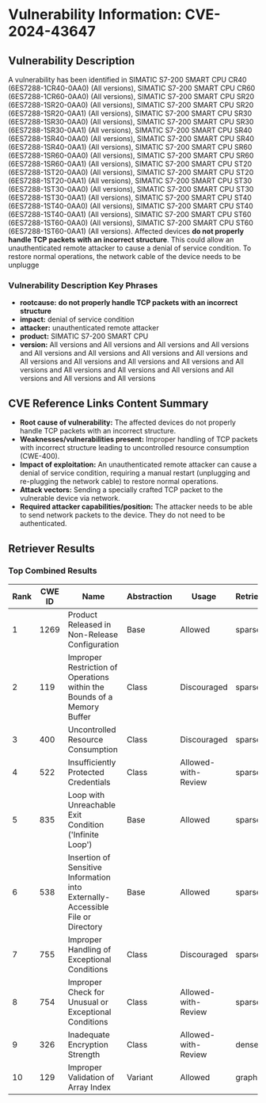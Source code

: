 # Vulnerability Information: CVE-2024-43647

## Vulnerability Description
A vulnerability has been identified in SIMATIC S7-200 SMART CPU CR40 (6ES7288-1CR40-0AA0) (All versions), SIMATIC S7-200 SMART CPU CR60 (6ES7288-1CR60-0AA0) (All versions), SIMATIC S7-200 SMART CPU SR20 (6ES7288-1SR20-0AA0) (All versions), SIMATIC S7-200 SMART CPU SR20 (6ES7288-1SR20-0AA1) (All versions), SIMATIC S7-200 SMART CPU SR30 (6ES7288-1SR30-0AA0) (All versions), SIMATIC S7-200 SMART CPU SR30 (6ES7288-1SR30-0AA1) (All versions), SIMATIC S7-200 SMART CPU SR40 (6ES7288-1SR40-0AA0) (All versions), SIMATIC S7-200 SMART CPU SR40 (6ES7288-1SR40-0AA1) (All versions), SIMATIC S7-200 SMART CPU SR60 (6ES7288-1SR60-0AA0) (All versions), SIMATIC S7-200 SMART CPU SR60 (6ES7288-1SR60-0AA1) (All versions), SIMATIC S7-200 SMART CPU ST20 (6ES7288-1ST20-0AA0) (All versions), SIMATIC S7-200 SMART CPU ST20 (6ES7288-1ST20-0AA1) (All versions), SIMATIC S7-200 SMART CPU ST30 (6ES7288-1ST30-0AA0) (All versions), SIMATIC S7-200 SMART CPU ST30 (6ES7288-1ST30-0AA1) (All versions), SIMATIC S7-200 SMART CPU ST40 (6ES7288-1ST40-0AA0) (All versions), SIMATIC S7-200 SMART CPU ST40 (6ES7288-1ST40-0AA1) (All versions), SIMATIC S7-200 SMART CPU ST60 (6ES7288-1ST60-0AA0) (All versions), SIMATIC S7-200 SMART CPU ST60 (6ES7288-1ST60-0AA1) (All versions). Affected devices **do not properly handle TCP packets with an incorrect structure**. This could allow an unauthenticated remote attacker to cause a denial of service condition. To restore normal operations, the network cable of the device needs to be unplugge

### Vulnerability Description Key Phrases
- **rootcause:** **do not properly handle TCP packets with an incorrect structure**
- **impact:** denial of service condition
- **attacker:** unauthenticated remote attacker
- **product:** SIMATIC S7-200 SMART CPU
- **version:** All versions and All versions and All versions and All versions and All versions and All versions and All versions and All versions and All versions and All versions and All versions and All versions and All versions and All versions and All versions and All versions and All versions and All versions and All versions

## CVE Reference Links Content Summary
- **Root cause of vulnerability:** The affected devices do not properly handle TCP packets with an incorrect structure.
- **Weaknesses/vulnerabilities present:** Improper handling of TCP packets with incorrect structure leading to uncontrolled resource consumption (CWE-400).
- **Impact of exploitation:** An unauthenticated remote attacker can cause a denial of service condition, requiring a manual restart (unplugging and re-plugging the network cable) to restore normal operations.
- **Attack vectors:** Sending a specially crafted TCP packet to the vulnerable device via network.
- **Required attacker capabilities/position:** The attacker needs to be able to send network packets to the device. They do not need to be authenticated.

## Retriever Results

### Top Combined Results

| Rank | CWE ID | Name | Abstraction | Usage  | Retrievers | Individual Scores |
|------|--------|------|-------------|-------|------------|-------------------|
| 1 | 1269 | Product Released in Non-Release Configuration | Base | Allowed | sparse | 1.930 |
| 2 | 119 | Improper Restriction of Operations within the Bounds of a Memory Buffer | Class | Discouraged | sparse | 1.460 |
| 3 | 400 | Uncontrolled Resource Consumption | Class | Discouraged | sparse | 1.346 |
| 4 | 522 | Insufficiently Protected Credentials | Class | Allowed-with-Review | sparse | 1.175 |
| 5 | 835 | Loop with Unreachable Exit Condition ('Infinite Loop') | Base | Allowed | sparse | 1.098 |
| 6 | 538 | Insertion of Sensitive Information into Externally-Accessible File or Directory | Base | Allowed | sparse | 1.076 |
| 7 | 755 | Improper Handling of Exceptional Conditions | Class | Discouraged | sparse | 1.053 |
| 8 | 754 | Improper Check for Unusual or Exceptional Conditions | Class | Allowed-with-Review | sparse | 0.972 |
| 9 | 326 | Inadequate Encryption Strength | Class | Allowed-with-Review | dense | 0.622 |
| 10 | 129 | Improper Validation of Array Index | Variant | Allowed | graph | 0.003 |

